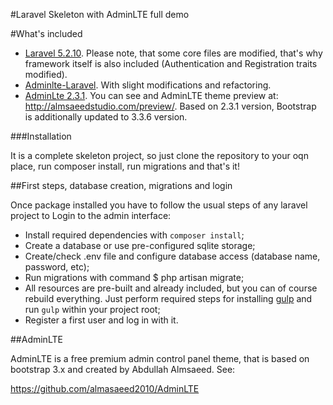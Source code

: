 #Laravel Skeleton with AdminLTE full demo

#What's included

* [Laravel 5.2.10](http://laravel.com/). Please note, that some core files are modified, that's why framework itself is also included (Authentication and Registration traits modified).
* [Adminlte-Laravel](https://github.com/acacha/adminlte-laravel). With slight modifications and refactoring.
* [AdminLte 2.3.1](https://github.com/almasaeed2010/AdminLTE). You can see and AdminLTE theme preview at: http://almsaeedstudio.com/preview/. Based on 2.3.1 version, Bootstrap is additionally updated to 3.3.6 version.

###Installation

It is a complete skeleton project, so just clone the repository to your oqn place, run composer install, run migrations and that's it!

##First steps, database creation, migrations and login

Once package installed you have to follow the usual steps of any laravel project to Login to the admin interface:

- Install required dependencies with ```composer install```;
- Create a database or use pre-configured sqlite storage;
- Create/check .env file and configure database access (database name, password, etc);
- Run migrations with command $ php artisan migrate;
- All resources are pre-built and already included, but you can of course rebuild everything. Just perform required steps for installing [gulp](https://github.com/gulpjs/gulp/blob/master/docs/getting-started.md) and run ```gulp``` within your project root;
- Register a first user and log in with it.

##AdminLTE

AdminLTE is a free premium admin control panel theme, that is based on bootstrap 3.x and created by Abdullah Almsaeed. See:

https://github.com/almasaeed2010/AdminLTE